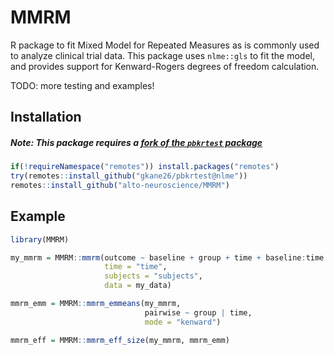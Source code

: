 
# MMRM

R package to fit Mixed Model for Repeated Measures as is commonly used
to analyze clinical trial data. This package uses `nlme::gls` to fit the model,
and provides support for Kenward-Rogers degrees of freedom calculation.

TODO: more testing and examples!

## Installation

##### Note: This package requires a [fork of the `pbkrtest` package](https://github.com/gkane26/pbkrtest/tree/nlme)

``` r
if(!requireNamespace("remotes")) install.packages("remotes")
try(remotes::install_github("gkane26/pbkrtest@nlme"))
remotes::install_github("alto-neuroscience/MMRM")
```

## Example

``` r
library(MMRM)

my_mmrm = MMRM::mmrm(outcome ~ baseline + group + time + baseline:time + group:time,
                     time = "time",
                     subjects = "subjects",
                     data = my_data)

mmrm_emm = MMRM::mmrm_emmeans(my_mmrm,
                              pairwise ~ group | time,
                              mode = "kenward")

mmrm_eff = MMRM::mmrm_eff_size(my_mmrm, mmrm_emm)
```

